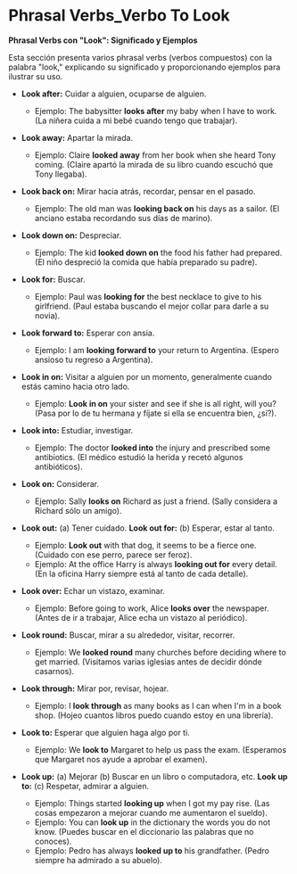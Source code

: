 # Phrasal Verbs_Verbo To Look



**Phrasal Verbs con "Look": Significado y Ejemplos**

Esta sección presenta varios phrasal verbs (verbos compuestos) con la palabra "look," explicando su significado y proporcionando ejemplos para ilustrar su uso.

*   **Look after:** Cuidar a alguien, ocuparse de alguien.
    *   Ejemplo: The babysitter **looks after** my baby when I have to work. (La niñera cuida a mi bebé cuando tengo que trabajar).

*   **Look away:** Apartar la mirada.
    *   Ejemplo: Claire **looked away** from her book when she heard Tony coming. (Claire apartó la mirada de su libro cuando escuchó que Tony llegaba).

*   **Look back on:** Mirar hacia atrás, recordar, pensar en el pasado.
    *   Ejemplo: The old man was **looking back on** his days as a sailor. (El anciano estaba recordando sus días de marino).

*   **Look down on:** Despreciar.
    *   Ejemplo: The kid **looked down on** the food his father had prepared. (El niño despreció la comida que había preparado su padre).

*   **Look for:** Buscar.
    *   Ejemplo: Paul was **looking for** the best necklace to give to his girlfriend. (Paul estaba buscando el mejor collar para darle a su novia).

*   **Look forward to:** Esperar con ansia.
    *   Ejemplo: I am **looking forward to** your return to Argentina. (Espero ansioso tu regreso a Argentina).

*   **Look in on:** Visitar a alguien por un momento, generalmente cuando estás camino hacia otro lado.
    *   Ejemplo: **Look in on** your sister and see if she is all right, will you? (Pasa por lo de tu hermana y fíjate si ella se encuentra bien, ¿sí?).

*   **Look into:** Estudiar, investigar.
    *   Ejemplo: The doctor **looked into** the injury and prescribed some antibiotics. (El médico estudió la herida y recetó algunos antibióticos).

*   **Look on:** Considerar.
    *   Ejemplo: Sally **looks on** Richard as just a friend. (Sally considera a Richard sólo un amigo).

*   **Look out:** (a) Tener cuidado. **Look out for:** (b) Esperar, estar al tanto.
    *   Ejemplo: **Look out** with that dog, it seems to be a fierce one. (Cuidado con ese perro, parece ser feroz).
    *   Ejemplo: At the office Harry is always **looking out for** every detail. (En la oficina Harry siempre está al tanto de cada detalle).

*   **Look over:** Echar un vistazo, examinar.
    *   Ejemplo: Before going to work, Alice **looks over** the newspaper. (Antes de ir a trabajar, Alice echa un vistazo al periódico).

*   **Look round:** Buscar, mirar a su alrededor, visitar, recorrer.
    *   Ejemplo: We **looked round** many churches before deciding where to get married. (Visitamos varias iglesias antes de decidir dónde casarnos).

*   **Look through:** Mirar por, revisar, hojear.
    *   Ejemplo: I **look through** as many books as I can when I'm in a book shop. (Hojeo cuantos libros puedo cuando estoy en una librería).

*   **Look to:** Esperar que alguien haga algo por ti.
    *   Ejemplo: We **look to** Margaret to help us pass the exam. (Esperamos que Margaret nos ayude a aprobar el examen).

*   **Look up:** (a) Mejorar (b) Buscar en un libro o computadora, etc. **Look up to:** (c) Respetar, admirar a alguien.
    *   Ejemplo: Things started **looking up** when I got my pay rise. (Las cosas empezaron a mejorar cuando me aumentaron el sueldo).
    *   Ejemplo: You can **look up** in the dictionary the words you do not know. (Puedes buscar en el diccionario las palabras que no conoces).
    *   Ejemplo: Pedro has always **looked up to** his grandfather. (Pedro siempre ha admirado a su abuelo).

